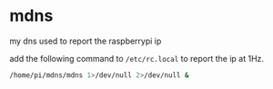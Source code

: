 # mdns
my dns used to report the raspberrypi ip


add the following command to `/etc/rc.local` to report the ip at 1Hz.
```sh
/home/pi/mdns/mdns 1>/dev/null 2>/dev/null &
```
